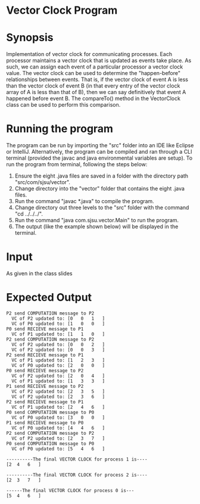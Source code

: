 # Vector Clock Program

# Synopsis

Implementation of vector clock for communicating processes. Each processor maintains a vector clock that is updated as events take place. As such, we can assign each event of a particular processor a vector clock value. The vector clock can be used to determine the "happen-before" relationships between events. That is, if the vector clock of event A is less than the vector clock of event B (in that every entry of the vector clock array of A is less than that of B), then we can say definitively that event A happened before event B. The compareTo() method in the VectorClock class can be used to perform this comparison.

# Running the program

The program can be run by importing the "src" folder into an IDE like Eclipse or IntelliJ. Alternatively, the program can be compiled and ran through a CLI terminal (provided the javac and java environmental variables are setup). To run the program from terminal, following the steps below:

1. Ensure the eight .java files are saved in a folder with the directory path "src/com/sjsu/vector". 
2. Change directory into the "vector" folder that contains the eight .java files. 
3. Run the command "javac *.java" to compile the program. 
4. Change directory out three levels to the "src" folder with the command "cd ../../../".
5. Run the command "java com.sjsu.vector.Main" to run the program. 
6. The output (like the example shown below) will be displayed in the terminal.

# Input

As given in the class slides<br>

# Expected Output


```
P2 send COMPUTATION message to P2
  VC of P2 updated to: [0	0	1	]
  VC of P0 updated to: [1	0	0	]
P0 send RECIEVE message to P1 
  VC of P1 updated to: [1	1	0	]
P2 send COMPUTATION message to P2 
  VC of P2 updated to: [0	0	2	]
  VC of P2 updated to: [0	0	3	]
P2 send RECIEVE message to P1 
  VC of P1 updated to: [1	2	3	]
  VC of P0 updated to: [2	0	0	]
P0 send RECIEVE message to P2 
  VC of P2 updated to: [2	0	4	]
  VC of P1 updated to: [1	3	3	]
P1 send RECIEVE message to P2 
  VC of P2 updated to: [2	3	5	]
  VC of P2 updated to: [2	3	6	]
P2 send RECIEVE message to P1 
  VC of P1 updated to: [2	4	6	]
P0 send COMPUTATION message to P0 
  VC of P0 updated to: [3	0	0	]
P1 send RECIEVE message to P0 
  VC of P0 updated to: [4	4	6	]
P2 send COMPUTATION message to P2 
  VC of P2 updated to: [2	3	7	]
P0 send COMPUTATION message to P0 
  VC of P0 updated to: [5	4	6	]

----------The final VECTOR CLOCK for process 1 is----
[2	4	6	]

----------The final VECTOR CLOCK for process 2 is----
[2	3	7	]

------The final VECTOR CLOCK for process 0 is---
[5	4	6	]

```
